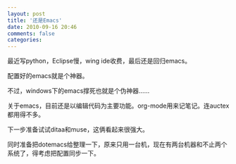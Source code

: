 ```yaml
---
layout: post
title: '还是Emacs'
date: 2010-09-16 20:46
comments: false
categories: 
---
```

    

最近写python，Eclipse慢，wing ide收费，最后还是回归emacs。

配置好的emacs就是个神器。

不过，windows下的emacs撑死也就是个伪神器……

关于emacs，目前还是以编辑代码为主要功能。org-mode用来记笔记。连auctex都用得不多。

下一步准备试试ditaa和muse，这俩看起来很强大。

同时准备把dotemacs给整理一下，原来只用一台机，现在有两台机器和不止两个系统了，得考虑把配置同步一下。
